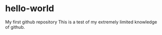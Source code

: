 # hello-world
My first github repository
This is a test of my extremely limited knowledge of github.
